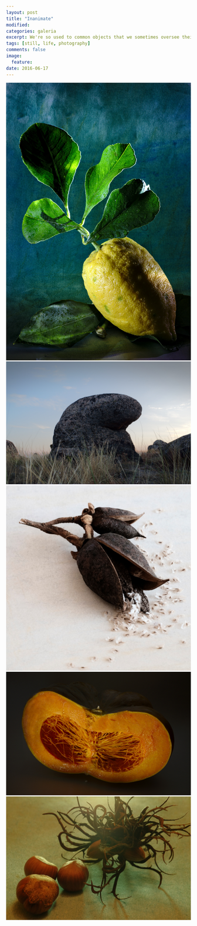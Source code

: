 ```yaml
---
layout: post
title: "Inanimate"
modified:
categories: galeria
excerpt: We're so used to common objects that we sometimes oversee their beauty.
tags: [still, life, photography]
comments: false
image:
  feature: 
date: 2016-06-17
---
```

<div class="galleria">
	<img src="/images/inanimate/0001.jpg" data-title="Lămâie">
	<img src="/images/inanimate/0002.jpg" data-title="Piatră în Măcin">
	<img src="/images/inanimate/0003.jpg" data-title="Floare de Paulownia">
	<img src="/images/inanimate/Ludaia.jpg" data-title="Ludaie">
    <img src="/images/inanimate/corylus-colurna.jpg" data-title="Alune și involucru">
</div>

